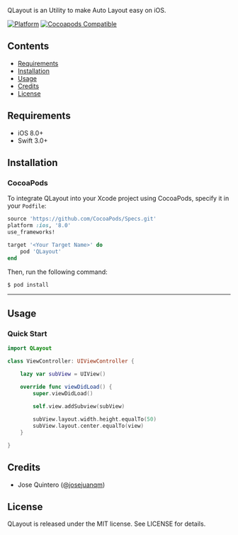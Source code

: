QLayout is an Utility to make Auto Layout easy on iOS.

[![Platform](https://img.shields.io/cocoapods/p/SnapKit.svg?style=flat)](https://github.com/SnapKit/QLayout)
[![Cocoapods Compatible](https://img.shields.io/cocoapods/v/SnapKit.svg)](https://cocoapods.org/pods/QLayout)

## Contents

- [Requirements](#requirements)
- [Installation](#installation)
- [Usage](#usage)
- [Credits](#credits)
- [License](#license)

## Requirements

- iOS 8.0+
- Swift 3.0+

## Installation

### CocoaPods

To integrate QLayout into your Xcode project using CocoaPods, specify it in your `Podfile`:

```ruby
source 'https://github.com/CocoaPods/Specs.git'
platform :ios, '8.0'
use_frameworks!

target '<Your Target Name>' do
    pod 'QLayout'
end
```

Then, run the following command:

```bash
$ pod install
```

---

## Usage

### Quick Start

```swift
import QLayout

class ViewController: UIViewController {

    lazy var subView = UIView()

    override func viewDidLoad() {
        super.viewDidLoad()

        self.view.addSubview(subView)
        
        subView.layout.width.height.equalTo(50)
        subView.layout.center.equalTo(view)
    }

}
```

## Credits

- Jose Quintero ([@josejuanqm](https://twitter.com/josejuanqm))

## License

QLayout is released under the MIT license. See LICENSE for details.
